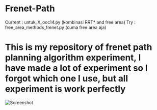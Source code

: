 # Frenet-Path
Current : untuk_X_ooc14.py (kombinasi RRT* and free area)
Try : free_area_methods_frenet.py (cuma free area aja)
# This is my repository of frenet path planning algorithm experiment, I have made a lot of experiment so I forgot which one I use, but all experiment is work perfectly
![Screenshot](pseudo_trajectory.png)
